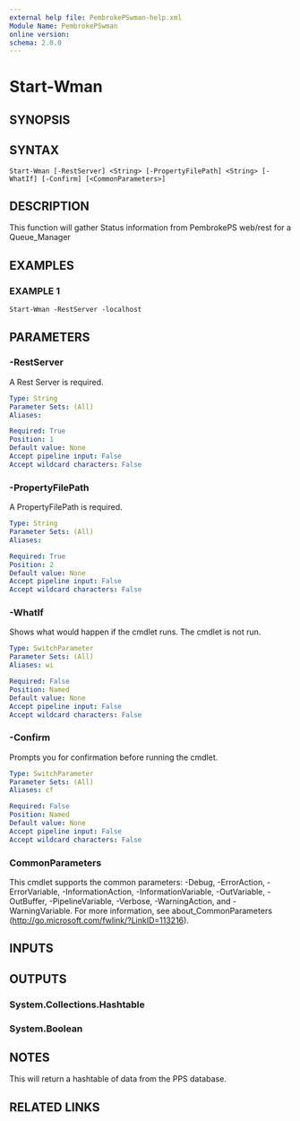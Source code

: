 ```yaml
---
external help file: PembrokePSwman-help.xml
Module Name: PembrokePSwman
online version:
schema: 2.0.0
---
```


# Start-Wman

## SYNOPSIS

## SYNTAX

```
Start-Wman [-RestServer] <String> [-PropertyFilePath] <String> [-WhatIf] [-Confirm] [<CommonParameters>]
```

## DESCRIPTION
This function will gather Status information from PembrokePS web/rest for a Queue_Manager

## EXAMPLES

### EXAMPLE 1
```
Start-Wman -RestServer -localhost
```

## PARAMETERS

### -RestServer
A Rest Server is required.

```yaml
Type: String
Parameter Sets: (All)
Aliases:

Required: True
Position: 1
Default value: None
Accept pipeline input: False
Accept wildcard characters: False
```

### -PropertyFilePath
A PropertyFilePath is required.

```yaml
Type: String
Parameter Sets: (All)
Aliases:

Required: True
Position: 2
Default value: None
Accept pipeline input: False
Accept wildcard characters: False
```

### -WhatIf
Shows what would happen if the cmdlet runs.
The cmdlet is not run.

```yaml
Type: SwitchParameter
Parameter Sets: (All)
Aliases: wi

Required: False
Position: Named
Default value: None
Accept pipeline input: False
Accept wildcard characters: False
```

### -Confirm
Prompts you for confirmation before running the cmdlet.

```yaml
Type: SwitchParameter
Parameter Sets: (All)
Aliases: cf

Required: False
Position: Named
Default value: None
Accept pipeline input: False
Accept wildcard characters: False
```

### CommonParameters
This cmdlet supports the common parameters: -Debug, -ErrorAction, -ErrorVariable, -InformationAction, -InformationVariable, -OutVariable, -OutBuffer, -PipelineVariable, -Verbose, -WarningAction, and -WarningVariable.
For more information, see about_CommonParameters (http://go.microsoft.com/fwlink/?LinkID=113216).

## INPUTS

## OUTPUTS

### System.Collections.Hashtable

### System.Boolean

## NOTES
This will return a hashtable of data from the PPS database.

## RELATED LINKS
